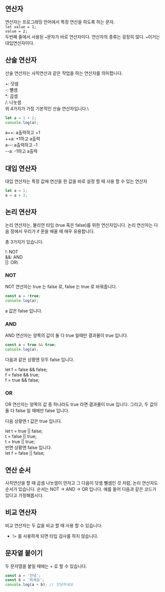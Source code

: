 ## 연산자
연산자는 프로그래밍 언어에서 특정 연산을 하도록 하는 문자.\
```let value = 1;```\
```value = 2;```\
두번째 줄에서 사용된 ```=```문자가 바로 연산자이다. 연산자의 종류는 굉장히 많다. ```=```이거는 대입연산자이다.

## 산술 연산자
산술 연산자는 사칙연산과 같은 작업을 하는 연산자를 의미합니다.

+: 덧셈\
-: 뺼셈\
*: 곱셈\
/: 나눗셈\
위 4가지가 가장 기본적인 산술 연산자입니다.\
```javascript
let a = 1 + 2;
console.log(a);
```

a++: a출력하고 +1\
++a: +1하고 a출력\
a--: a출력하고 -1\
--a: -1하고 a출력

## 대입 연산자
대입 연산자는 특정 값에 연산을 한 값을 바로 설정 할 때 사용 할 수 있는 연산자
```javascript 
let a = 1;
a = a + 3;
```

## 논리 연산자
논리 연산자는, 불리언 타입 (true 혹은 false)를 위한 연산자입니다. 논리 연산자는 다음 장에서 우리가 if 문을 배울 때 매우 유용합니다.

총 3가지가 있습니다.

!: NOT\
&&: AND\
||: OR\
### NOT
NOT 연산자는 true 는 false 로, false 는 true 로 바꿔줍니다.

```javascript
const a = !true;
console.log(a);
```
a 값은 false 입니다.

### AND
AND 연산자는 양쪽의 값이 둘 다 true 일때만 결과물이 true 입니다.

```javascript
const a = true && true;
console.log(a);
```
다음과 같은 상황엔 모두 false 입니다.

let f = false && false;\
f = false && true;\
f = true && false;
### OR
OR 연산자는 양쪽의 값 중 하나라도 true 라면 결과물이 true 입니다. 그리고, 두 값이 둘 다 false 일 때에만 false 입니다.

다음 상황엔 t 값은 true 입니다.

let t = true || false;\
t = false || true;\
t = true || true;\
반면 상황엔 false 입니다.\
let f = false || false;
## 연산 순서
사칙연산을 할 때 곱셈 나눗셈이 먼저고 그 다음이 덧셈 뺄셈인 것 처럼, 논리 연산자도 순서가 있습니다. 순서는 NOT -> AND -> OR 입니다. 예를 들어 다음과 같은 코드가 있다고 가정해봅시다.

## 비교 연산자
비교 연산자는 두 값을 비교 할 때 사용 할 수 있습니다.
+ != 를 사용하게 되면 타입 검사를 하지 않습니다.

## 문자열 붙이기
두 문자열을 붙일 때에는 + 로 할 수 있습니다.

```javascript
const a = '안녕';
const b = '하세요';
console.log(a + b); // 안녕하세요
```